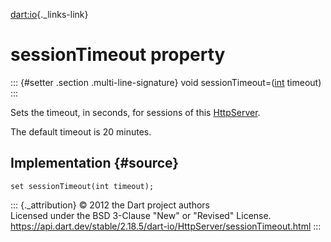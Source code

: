 [dart:io](../../dart-io/dart-io-library){._links-link}

sessionTimeout property
=======================

::: {#setter .section .multi-line-signature}
void sessionTimeout=([int](../../dart-core/int-class) timeout)
:::

Sets the timeout, in seconds, for sessions of this
[HttpServer](../httpserver-class).

The default timeout is 20 minutes.

Implementation {#source}
--------------

``` {.language-dart data-language="dart"}
set sessionTimeout(int timeout);
```

::: {._attribution}
© 2012 the Dart project authors\
Licensed under the BSD 3-Clause \"New\" or \"Revised\" License.\
<https://api.dart.dev/stable/2.18.5/dart-io/HttpServer/sessionTimeout.html>
:::
